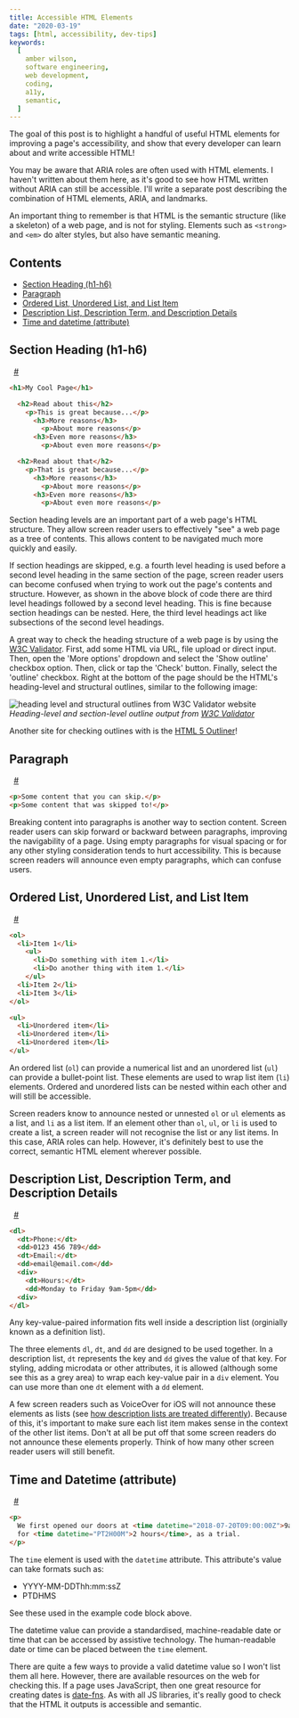 ```yaml
---
title: Accessible HTML Elements
date: "2020-03-19"
tags: [html, accessibility, dev-tips]
keywords:
  [
    amber wilson,
    software engineering,
    web development,
    coding,
    a11y,
    semantic,
  ]
---
```


<section>

The goal of this post is to highlight a handful of useful HTML elements for improving a page's accessibility, and show that every developer can learn about and write accessible HTML!

You may be aware that ARIA roles are often used with HTML elements. I haven't written about them here, as it's good to see how HTML written without ARIA can still be accessible. I'll write a separate post describing the combination of HTML elements, ARIA, and landmarks.

An important thing to remember is that HTML is the semantic structure (like a skeleton) of a web page, and is not for styling. Elements such as `<strong>` and `<em>` do alter styles, but also have semantic meaning.

<h2 class="heading-margin">Contents</h2>
<ul>
<li><a href="#section-heading">Section Heading (h1-h6)</a></li>
<li><a href="#paragraph">Paragraph</a></li>
<li><a href="#lists-and-list-item">Ordered List, Unordered List, and List Item</a></li>
<li><a href="#description-list">Description List, Description Term, and Description Details</a></li>
<li><a href="#time-and-datetime">Time and datetime (attribute)</a></li>
</ul>

</section>

<section>

<div class="heading-with-siblings">
  <h2 id="section-heading">Section Heading (h1-h6)</h2>&nbsp;
  <a href="#section-heading" aria-hidden="true">#</a>
</div>

```markdown
<h1>My Cool Page</h1>

  <h2>Read about this</h2>
    <p>This is great because...</p>
      <h3>More reasons</h3>
        <p>About more reasons</p>
      <h3>Even more reasons</h3>
        <p>About even more reasons</p>

  <h2>Read about that</h2>
    <p>That is great because...</p>
      <h3>More reasons</h3>
        <p>About more reasons</p>
      <h3>Even more reasons</h3>
        <p>About even more reasons</p>
```

Section heading levels are an important part of a web page's HTML structure. They allow screen reader users to effectively "see" a web page as a tree of contents. This allows content to be navigated much more quickly and easily.

If section headings are skipped, e.g. a fourth level heading is used before a second level heading in the same section of the page, screen reader users can become confused when trying to work out the page's contents and structure. However, as shown in the above block of code there are third level headings followed by a second level heading. This is fine because section headings can be nested. Here, the third level headings act like subsections of the second level headings.

A great way to check the heading structure of a web page is by using the [W3C Validator](https://validator.w3.org/). First, add some HTML via URL, file upload or direct input. Then, open the 'More options' dropdown and select the 'Show outline' checkbox option. Then, click or tap the 'Check' button. Finally, select the 'outline' checkbox. Right at the bottom of the page should be the HTML's heading-level and structural outlines, similar to the following image:

![heading level and structural outlines from W3C Validator website](img/heading_level_outline.png)
<em class="image-caption">Heading-level and section-level outline output from <a href="https://validator.w3.org/">W3C Validator</a></em>

Another site for checking outlines with is the [HTML 5 Outliner](https://gsnedders.html5.org/outliner/)!

<div class="heading-with-siblings">
  <h2 id="paragraph">Paragraph</h2>&nbsp;
  <a href="#paragraph" aria-hidden="true">#</a>
</div>

```html
<p>Some content that you can skip.</p>
<p>Some content that was skipped to!</p>
```

Breaking content into paragraphs is another way to section content. Screen reader users can skip forward or backward between paragraphs, improving the navigability of a page. Using empty paragraphs for visual spacing or for any other styling consideration tends to hurt accessibility. This is because screen readers will announce even empty paragraphs, which can confuse users.

<div class="heading-with-siblings">
  <h2 id="lists-and-list-item">Ordered List, Unordered List, and List Item</h2>&nbsp;
  <a href="#lists-and-list-item" aria-hidden="true">#</a>
</div>

```markdown
<ol>
  <li>Item 1</li>
    <ul>
      <li>Do something with item 1.</li>
      <li>Do another thing with item 1.</li>
    </ul>
  <li>Item 2</li>
  <li>Item 3</li>
</ol>

<ul>
  <li>Unordered item</li>
  <li>Unordered item</li>
  <li>Unordered item</li>
</ul>
```

An ordered list (`ol`) can provide a numerical list and an unordered list (`ul`) can provide a bullet-point list. These elements are used to wrap list item (`li`) elements. Ordered and unordered lists can be nested within each other and will still be accessible.

Screen readers know to announce nested or unnested `ol` or `ul` elements as a list, and `li` as a list item. If an element other than `ol`, `ul`, or `li` is used to create a list, a screen reader will not recognise the list or any list items. In this case, ARIA roles can help. However, it's definitely best to use the correct, semantic HTML element wherever possible.

<div class="heading-with-siblings">
  <h2 id="description-list">Description List, Description Term, and Description Details</h2>&nbsp;
  <a href="#description-list" aria-hidden="true">#</a>
</div>

```html
<dl>
  <dt>Phone:</dt>
  <dd>0123 456 789</dd>
  <dt>Email:</dt>
  <dd>email@email.com</dd>
  <div>
    <dt>Hours:</dt>
    <dd>Monday to Friday 9am-5pm</dd>
  <div>
</dl>
```

Any key-value-paired information fits well inside a description list (orginially known as a definition list).

The three elements `dl`, `dt`, and `dd` are designed to be used together. In a description list, `dt` represents the key and `dd` gives the value of that key. For styling, adding microdata or other attributes, it is allowed (although some see this as a grey area) to wrap each key-value pair in a `div` element. You can use more than one `dt` element with a `dd` element.

A few screen readers such as VoiceOver for iOS will not announce these elements as lists (see [how description lists are treated differently](https://cdpn.io/aardrian/debug/NzGaKP)). Because of this, it's important to make sure each list item makes sense in the context of the other list items. Don't at all be put off that some screen readers do not announce these elements properly. Think of how many other screen reader users will still benefit.

<div class="heading-with-siblings">
  <h2 id="time-and-datetime">Time and Datetime (attribute)</h2>&nbsp;
  <a href="#time-and-datetime" aria-hidden="true">#</a>
</div>

```markdown
<p>
  We first opened our doors at <time datetime="2018-07-20T09:00:00Z">9am on 20th July 2018</time>
  for <time datetime="PT2H00M">2 hours</time>, as a trial.
</p>
```

The `time` element is used with the `datetime` attribute. This attribute's value can take formats such as:

- YYYY-MM-DDThh:mm:ssZ
- PTDHMS

See these used in the example code block above.

The datetime value can provide a standardised, machine-readable date or time that can be accessed by assistive technology. The human-readable date or time can be placed between the `time` element.

There are quite a few ways to provide a valid datetime value so I won't list them all here. However, there are available resources on the web for checking this. If a page uses JavaScript, then one great resource for creating dates is [date-fns](https://date-fns.org/). As with all JS libraries, it's really good to check that the HTML it outputs is accessible and semantic.

</section>

